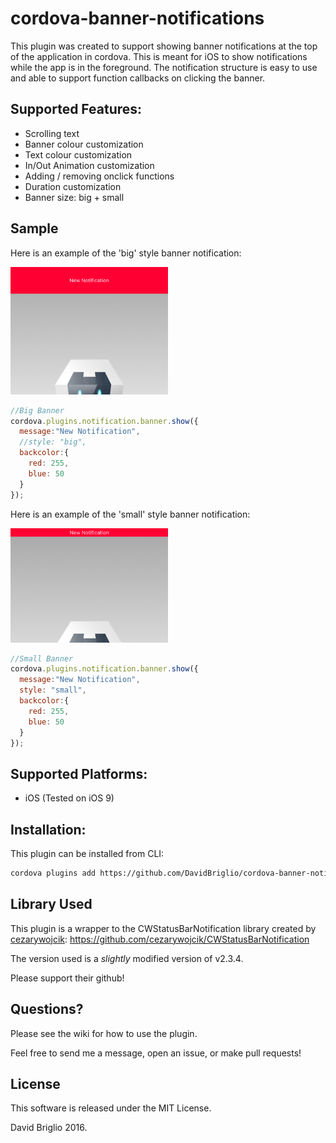 # cordova-banner-notifications
This plugin was created to support showing banner notifications at the top of the application in cordova. This is meant for iOS to show notifications while the app is in the foreground. The notification structure is easy to use and able to support function callbacks on clicking the banner.

## Supported Features:
- Scrolling text
- Banner colour customization
- Text colour customization
- In/Out Animation customization
- Adding / removing onclick functions
- Duration customization
- Banner size: big + small

## Sample

Here is an example of the 'big' style banner notification:

<img src="https://github.com/DavidBriglio/cordova-banner-notification/blob/master/sample/LargeNotificationSample.png" width="50%"/>

```javascript
//Big Banner
cordova.plugins.notification.banner.show({
  message:"New Notification",
  //style: "big",
  backcolor:{
    red: 255,
    blue: 50
  }
});
```



Here is an example of the 'small' style banner notification:

<img src="https://github.com/DavidBriglio/cordova-banner-notification/blob/master/sample/SmallNotificationSample.png" width="50%"/>

```javascript
//Small Banner
cordova.plugins.notification.banner.show({
  message:"New Notification",
  style: "small",
  backcolor:{
    red: 255,
    blue: 50
  }
});
```



## Supported Platforms:
- iOS (Tested on iOS 9)

## Installation:
This plugin can be installed from CLI:

```bash
cordova plugins add https://github.com/DavidBriglio/cordova-banner-notification
```

## Library Used
This plugin is a wrapper to the CWStatusBarNotification library created by [cezarywojcik](https://github.com/cezarywojcik):
https://github.com/cezarywojcik/CWStatusBarNotification

The version used is a <i>slightly</i> modified version of v2.3.4.

Please support their github!

## Questions?
Please see the wiki for how to use the plugin.

Feel free to send me a message, open an issue, or make pull requests!


## License

This software is released under the MIT License.

David Briglio 2016.


